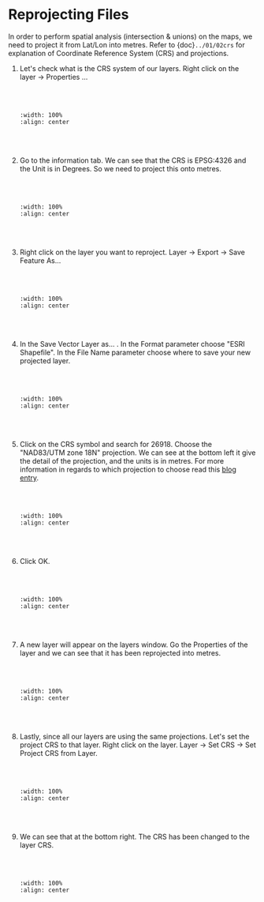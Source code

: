 # Reprojecting Files

In order to perform spatial analysis (intersection & unions) on the maps, we need to project it from Lat/Lon into metres. Refer to {doc}`../01/02crs` for explanation of Coordinate Reference System (CRS) and projections.

1. Let's check what is the CRS system of our layers. Right click on the layer -> Properties ...

    <br/><br/>
    ```{image} ../../_static/0327task28/img1.png
    :width: 100%
    :align: center
    ```
    <br/><br/>

2. Go to the information tab. We can see that the CRS is EPSG:4326 and the Unit is in Degrees. So we need to project this onto metres.

    <br/><br/>
    ```{image} ../../_static/0327task28/img2.png
    :width: 100%
    :align: center
    ```
    <br/><br/>

3. Right click on the layer you want to reproject. Layer -> Export -> Save Feature As...

    <br/><br/>
    ```{image} ../../_static/0327task28/img3.png
    :width: 100%
    :align: center
    ```
    <br/><br/>

4. In the Save Vector Layer as... . In the Format parameter choose "ESRI Shapefile". In the File Name parameter choose where to save your new projected layer.

    <br/><br/>
    ```{image} ../../_static/0327task28/img4.png
    :width: 100%
    :align: center
    ```
    <br/><br/>

5. Click on the CRS symbol and search for 26918. Choose the "NAD83/UTM zone 18N" projection. We can see at the bottom left it give the detail of the projection, and the units is in metres. For more information in regards to which projection to choose read this <a href="https://source.opennews.org/articles/choosing-right-map-projection/" target="_blank">blog entry</a>.

    <br/><br/>
    ```{image} ../../_static/0327task28/img5.png
    :width: 100%
    :align: center
    ```
    <br/><br/>

6. Click OK.

    <br/><br/>
    ```{image} ../../_static/0327task28/img6.png
    :width: 100%
    :align: center
    ```
    <br/><br/>

7. A new layer will appear on the layers window. Go the Properties of the layer and we can see that it has been reprojected into metres.

    <br/><br/>
    ```{image} ../../_static/0327task28/img7.png
    :width: 100%
    :align: center
    ```
    <br/><br/>

8. Lastly, since all our layers are using the same projections. Let's set the project CRS to that layer. Right click on the layer. Layer -> Set CRS -> Set Project CRS from Layer.

    <br/><br/>
    ```{image} ../../_static/0327task28/img8.png
    :width: 100%
    :align: center
    ```
    <br/><br/>

9. We can see that at the bottom right. The CRS has been changed to the layer CRS.

    <br/><br/>
    ```{image} ../../_static/0327task28/img9.png
    :width: 100%
    :align: center
    ```
    <br/><br/>
